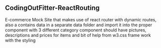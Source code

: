 ## CodingOutFitter-ReactRouting

 E-commerce Mock Site that makes use of react router with dynamic routes, also a contains data in a separate data folder and import it into the proper component with 3 different category component should have pictures, descriptions and prices for items and bit of help from w3.css frame work with the styling 
